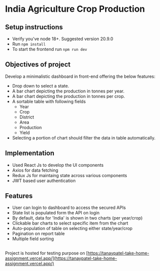 # India Agriculture Crop Production

## Setup instructions

- Verify you've node 18+. Suggested version 20.9.0
- Run `npm install`
- To start the frontend run `npm run dev`

## Objectives of project

Develop a minimalistic dashboard in front-end offering the below features:

- Drop down to select a state.
- A bar chart depicting the production in tonnes per year.
- A bar chart depicting the production in tonnes per crop.
- A sortable table with following fields
  - Year
  - Crop
  - District
  - Area
  - Production
  - Yield
- Selecting a portion of chart should filter the data in table automatically.

## Implementation

- Used React Js to develop the UI components
- Axios for data fetching
- Redux Js for maintaing state across various components
- JWT based user authentication

## Features

- User can login to dashboard to access the secured APIs
- State list is populated form the API on login
- By default, data for 'India' is shown in two charts (per year/crop)
- Clickable bar charts to select specific item from the chart
- Auto-population of table on selecting either state/year/crop
- Pagination on report table
- Multiple field sorting

##

Project is hosted for testing purpose on
[https://tanaypatel-take-home-assignment.vercel.app/](https://tanaypatel-take-home-assignment.vercel.app/)
